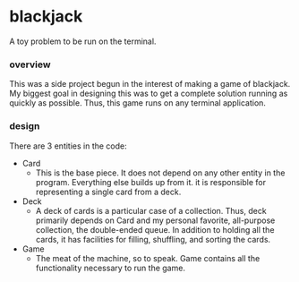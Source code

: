 # blackjack
A toy problem to be run on the terminal.

### overview
This was a side project begun in the interest of making a game of blackjack. My biggest goal in designing this was to get a complete solution running as quickly as possible. Thus, this game runs on any terminal application.

### design
There are 3 entities in the code:

* Card
	* This is the base piece. It does not depend on any other entity in the program. Everything else builds up from it. it is responsible for representing a single card from a deck.
* Deck
	* A deck of cards is a particular case of a collection. Thus, deck primarily depends on Card and my personal favorite, all-purpose collection, the double-ended queue. In addition to holding all the cards, it has facilities for filling, shuffling, and sorting the cards.
* Game
	* The meat of the machine, so to speak. Game contains all the functionality necessary to run the game.
